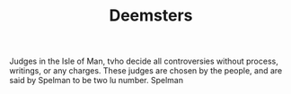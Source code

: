 ---
title: Deemsters
letter: D
permalink: "/definitions/bld-deemsters.html"
body: Judges in the Isle of Man, tvho decide all controversies without process, writings,
  or any charges. These judges are chosen by the people, and are said by Spelman to
  be two lu number. Spelman
published_at: '2018-07-07'
source: Black's Law Dictionary 2nd Ed (1910)
layout: post
---